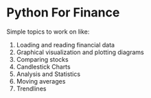 # Python For Finance


Simple topics to work on like:

1) Loading and reading financial data
2) Graphical visualization and plotting diagrams
3) Comparing stocks
4) Candlestick Charts
5) Analysis and Statistics 
6) Moving averages
7) Trendlines
